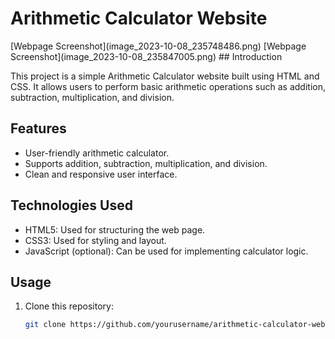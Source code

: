 # Arithmetic Calculator Website

<a align="center"/>
[Webpage Screenshot](image_2023-10-08_235748486.png)
[Webpage Screenshot](image_2023-10-08_235847005.png)
</a>
## Introduction

This project is a simple Arithmetic Calculator website built using HTML and CSS. It allows users to perform basic arithmetic operations such as addition, subtraction, multiplication, and division.

## Features

- User-friendly arithmetic calculator.
- Supports addition, subtraction, multiplication, and division.
- Clean and responsive user interface.

## Technologies Used

- HTML5: Used for structuring the web page.
- CSS3: Used for styling and layout.
- JavaScript (optional): Can be used for implementing calculator logic.

## Usage

1. Clone this repository:

   ```bash
   git clone https://github.com/yourusername/arithmetic-calculator-website.git
